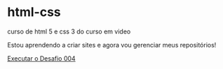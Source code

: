 # html-css
 curso de html 5 e css 3 do curso em video

Estou aprendendo a criar sites e agora vou gerenciar meus repositórios!

<a href=https://lohan-matheus.github.io/html-css/desafios/desafio04/android.html>Executar o Desafio 004</a>